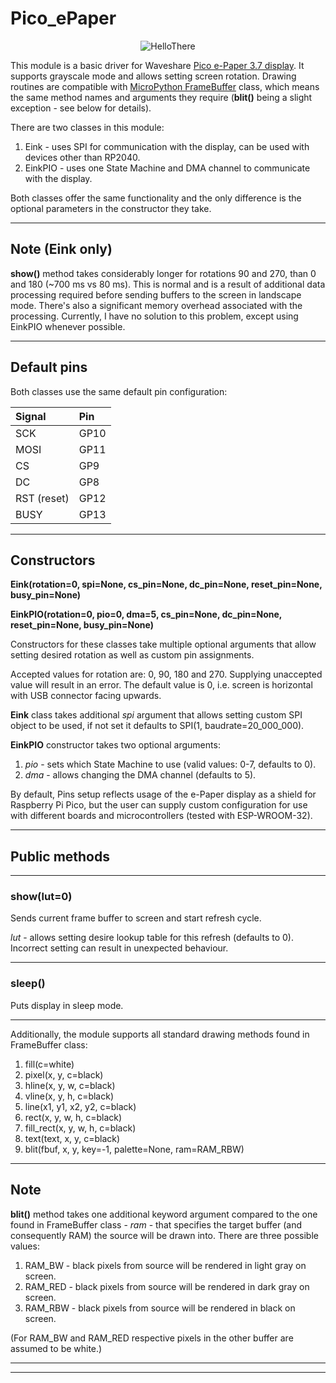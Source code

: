# Pico_ePaper

<div align="center">

![HelloThere](img/hello.jpg)

</div>

This module is a basic driver for Waveshare [Pico e-Paper 3.7 display](https://www.waveshare.com/wiki/Pico-ePaper-3.7).
It supports grayscale mode and allows setting screen rotation. Drawing routines are compatible with
[MicroPython FrameBuffer](https://docs.micropython.org/en/latest/library/framebuf.html) class, which means the same
method names and arguments they require (**blit()** being a slight exception - see below for details).

There are two classes in this module:
1. Eink - uses SPI for communication with the display, can be used with devices other than RP2040.
2. EinkPIO - uses one State Machine and DMA channel to communicate with the display.

Both classes offer the same functionality and the only difference is the optional parameters in the constructor they take.

---

## Note (Eink only)
**show()** method takes considerably longer for rotations 90 and 270, than 0 and 180 (~700 ms vs 80 ms). This is normal and
is a result of additional data processing required before sending buffers to the screen in landscape mode.
There's also a significant memory overhead associated with the processing.
Currently, I have no solution to this problem, except using EinkPIO whenever possible.

---

## Default pins
Both classes use the same default pin configuration:

<div align="center">

| Signal      | Pin  |
| :---------- | :--- |
| SCK         | GP10 |
| MOSI        | GP11 |
| CS          | GP9  |
| DC          | GP8  |
| RST (reset) | GP12 |
| BUSY        | GP13 |

</div>

---

## Constructors
**Eink(rotation=0, spi=None, cs_pin=None, dc_pin=None, reset_pin=None, busy_pin=None)**

**EinkPIO(rotation=0, pio=0, dma=5, cs_pin=None, dc_pin=None, reset_pin=None, busy_pin=None)**

Constructors for these classes take multiple optional arguments that allow setting desired rotation as well as custom
pin assignments.

Accepted values for rotation are: 0, 90, 180 and 270. Supplying unaccepted value will result in an error. The default
value is 0, i.e. screen is horizontal with USB connector facing upwards.

**Eink** class takes additional _spi_ argument that allows setting custom SPI object to be used, if not set it defaults
to SPI(1, baudrate=20_000_000).

**EinkPIO** constructor takes two optional arguments:
1. _pio_ - sets which State Machine to use (valid values: 0-7, defaults to 0).
2. _dma_ - allows changing the DMA channel (defaults to 5).

By default, Pins setup reflects usage of the e-Paper display as a shield for Raspberry Pi Pico, but the user
can supply custom configuration for use with different boards and microcontrollers (tested with ESP-WROOM-32).

---

## Public methods

___

### show(lut=0)
Sends current frame buffer to screen and start refresh cycle.

_lut_ - allows setting desire lookup table for this refresh (defaults to 0).
Incorrect setting can result in unexpected behaviour.

---

### sleep()
Puts display in sleep mode.

---

Additionally, the module supports all standard drawing methods found in FrameBuffer class:
1. fill(c=white)
2. pixel(x, y, c=black)
3. hline(x, y, w, c=black)
4. vline(x, y, h, c=black)
5. line(x1, y1, x2, y2, c=black)
6. rect(x, y, w, h, c=black)
7. fill_rect(x, y, w, h, c=black)
8. text(text, x, y, c=black)
9. blit(fbuf, x, y, key=-1, palette=None, ram=RAM_RBW)

---

## Note
**blit()** method takes one additional keyword argument compared to the one found in FrameBuffer class - _ram_ - that
specifies the target buffer (and consequently RAM) the source will be drawn into. There are three possible values:
1. RAM_BW - black pixels from source will be rendered in light gray on screen.
2. RAM_RED - black pixels from source will be rendered in dark gray on screen.
3. RAM_RBW - black pixels from source will be rendered in black on screen.

(For RAM_BW and RAM_RED respective pixels in the other buffer are assumed to be white.)

---

---
